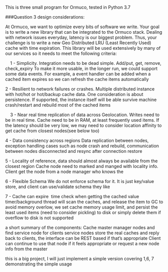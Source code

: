 This is three small program for Ormuco, tested in Python 3.7

###Question 3 design considerations:

At Ormuco, we want to optimize every bits of software we write. Your goal is to write a new library that can be integrated to the Ormuco stack. Dealing with network issues everyday, latency is our biggest problem. Thus, your challenge is to write a new Geo Distributed LRU (Least Recently Used) cache with time expiration. This library will be used extensively by many of our services so it needs to meet the following criteria:

    1 - Simplicity. Integration needs to be dead simple.
Add/put, get, remove, check_expiry
To make it more usable, in the longer run, we could support some data events. For example, a event handler can be added when a cached item expires so we can refresh the cache items automatically
  

 2 - Resilient to network failures or crashes.
Multiple distributed instance with hot/hot or hot/backup cache data. One consideration is about persistence. If supported, the instance itself will be able survive machine crash/restart and rebuild most of the cached items 

    
3 - Near real time replication of data across Geolocation. Writes need to be in real time.
Cache need to be in RAM, at least frequently used items. If the latency should be very low, we may need to consider location affinity to get cache from closest nodes(see below too)
    

4 - Data consistency across regions
Data replication between nodes, exception handling cases such as node crash and rebuild, communication between nodes disconnected and resync after connection restore
   

 5 - Locality of reference, data should almost always be available from the closest region
Cache node need to marked and manged with locality info. Client get the node from a node manager who knows the 
   

 6 - Flexible Schema
We do not enforce schema for it. It is just key/value store, and client can use/validate  schema they like
    

7 - Cache can expire 
time check when getting the cached value
timer/background thread will scan the caches, and release the item to GC
to avoid memory overlow, we set cache memory usage limit, and persist the least used items (need to consider pickling) to disk or simply delete them if overflow to disk is not supported

a short summary of the components:
Cache master  manager nodes and find service node for clients
service nodes store the real caches and reply back to clients, the interface can be REST based if that’s appropriate
Client can continue to use that node if it feels appropriate or request a new node info from the master

this is a big project, I will just implement a simple version covering 1,6, 7 demonstrating the simple usage